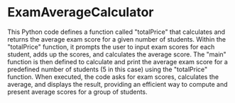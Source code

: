 # ExamAverageCalculator

This Python code defines a function called "totalPrice" that calculates and returns the average exam score for a given number of students. Within the "totalPrice" function, it prompts the user to input exam scores for each student, adds up the scores, and calculates the average score. The "main" function is then defined to calculate and print the average exam score for a predefined number of students (5 in this case) using the "totalPrice" function. When executed, the code asks for exam scores, calculates the average, and displays the result, providing an efficient way to compute and present average scores for a group of students.
